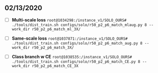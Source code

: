 ## 02/13/2020

 - [ ] **Multi-scale loss** 
    `root@1034298:/instance_v1/SOLO_OURS# ./tools/dist_train.sh configs/solo/r50_p2_p6_match_mlaug.py 8 --work_dir r50_p2_p6_match_ml_3X/`


 - [ ] **Same-scale loss**
`root@1037871:/instance_v1/SOLO_OURS# ./tools/dist_train.sh configs/solo/r50_p2_p6_match_aug.py 8 --work_dir r50_p2_p6_match_3X/`


 - [ ] **Class branch w CE**
 `root@1038535:/instance_v1/SOLO_OURS# ./tools/dist_train.sh configs/solo/r50_p2_p6_match_CE.py 8 --work_dir r50_p2_p6_match_CE_3X`

<!--stackedit_data:
eyJoaXN0b3J5IjpbMTk3NzU1MDkwMyw5Mzc0NjM5MTIsNDY2NT
A2MTkwLC03NzA4NTI0NjYsLTEwODgyMjI3ODEsLTE1NTMyNzY5
OTRdfQ==
-->